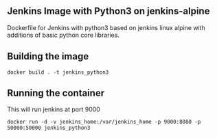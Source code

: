 Jenkins Image with Python3 on jenkins-alpine
---------------------------------------------------

Dockerfile for Jenkins with python3 based on jenkins linux alpine with additions of basic python core libraries.

Building the image
----------------------

```
docker build . -t jenkins_python3
```
Running the container
----------------------
This will run jenkins at port 9000
```
docker run -d -v jenkins_home:/var/jenkins_home -p 9000:8080 -p 50000:50000 jenkins_python3
```
